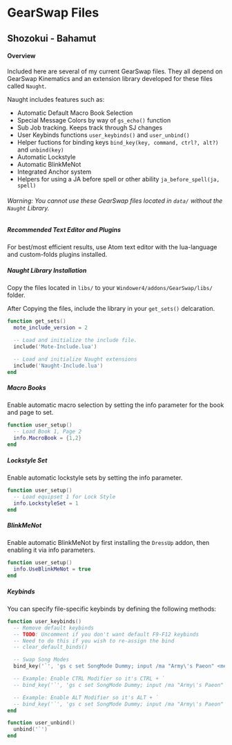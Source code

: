 # GearSwap Files
## Shozokui - Bahamut

#### Overview

Included here are several of my current GearSwap files. They all depend on GearSwap Kinematics and an extension library developed for these files called `Naught`.

Naught includes features such as:
* Automatic Default Macro Book Selection
* Special Message Colors by way of `gs_echo()` function
* Sub Job tracking. Keeps track through SJ changes
* User Keybinds functions `user_keybinds()` and `user_unbind()`
* Helper fuctions for binding keys `bind_key(key, command, ctrl?, alt?)` and `unbind(key)`
* Automatic Lockstyle
* Automatic BlinkMeNot
* Integrated Anchor system
* Helpers for using a JA before spell or other ability `ja_before_spell(ja, spell)`

###### Warning: You cannot use these GearSwap files located in `data/` without the `Naught` Library.

##### Recommended Text Editor and Plugins

For best/most efficient results, use Atom text editor with the lua-language and  custom-folds plugins installed.

##### Naught Library Installation

Copy the files located in `libs/` to your `Windower4/addons/GearSwap/libs/` folder.

After Copying the files, include the library in your `get_sets()` delcaration.

```lua
function get_sets()
  mote_include_version = 2

  -- Load and initialize the include file.
  include('Mote-Include.lua')

  -- Load and initialize Naught extensions
  include('Naught-Include.lua')
end
```

##### Macro Books

Enable automatic macro selection by setting the info parameter for the book and page to set.

```lua
function user_setup()
  -- Load Book 1, Page 2
  info.MacroBook = {1,2}
end
```

##### Lockstyle Set

Enable automatic lockstyle sets by setting the info parameter.

```lua
function user_setup()
  -- Load equipset 1 for Lock Style
  info.LockstyleSet = 1
end
```

##### BlinkMeNot

Enable automatic BlinkMeNot by first installing the `DressUp` addon, then enabling it via info parameters.

```lua
function user_setup()
  info.UseBlinkMeNot = true
end
```

##### Keybinds
You can specify file-specific keybinds by defining the following methods:
```lua
function user_keybinds()
  -- Remove default keybinds
  -- TODO: Uncomment if you don't want default F9-F12 keybinds
  -- Need to do this if you wish to re-assign the bind
  -- clear_default_binds()

  -- Swap Song Modes
  bind_key('`', 'gs c set SongMode Dummy; input /ma "Army\'s Paeon" <me>;')

  -- Example: Enable CTRL Modifier so it's CTRL + `
  -- bind_key('`', 'gs c set SongMode Dummy; input /ma "Army\'s Paeon" <me>;', true)

  -- Example: Enable ALT Modifier so it's ALT + `
  -- bind_key('`', 'gs c set SongMode Dummy; input /ma "Army\'s Paeon" <me>;', false, true)
end

function user_unbind()
  unbind('`')
end
```
